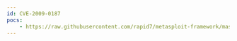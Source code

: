 ```yaml
---
id: CVE-2009-0187
pocs:
    - https://raw.githubusercontent.com/rapid7/metasploit-framework/master/modules/exploits/windows/browser/orbit_connecting.rb
---
```

